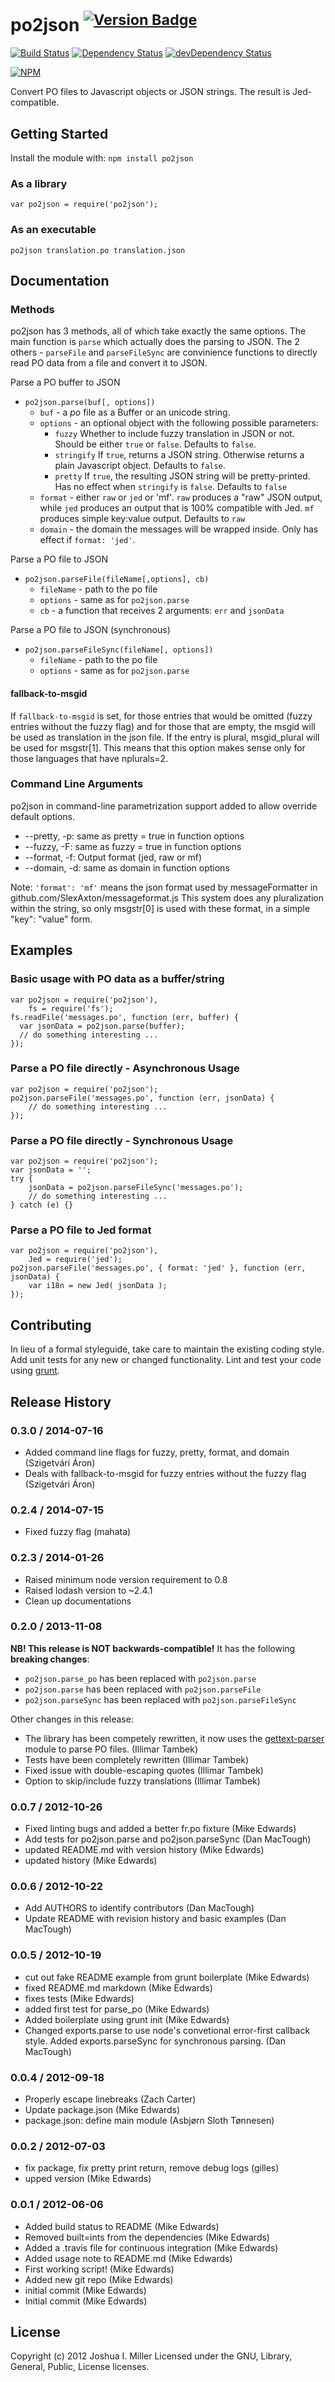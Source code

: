 # po2json <sup>[![Version Badge](http://vb.teelaun.ch/mikeedwards/po2json.svg)](https://npmjs.org/package/po2json)</sup>

[![Build Status](https://secure.travis-ci.org/mikeedwards/po2json.png?branch=master)](http://travis-ci.org/mikeedwards/po2json)
[![Dependency Status](https://david-dm.org/mikeedwards/po2json.png?theme=shields.io)](https://david-dm.org/mikeedwards/po2json)
[![devDependency Status](https://david-dm.org/mikeedwards/po2json/dev-status.png?theme=shields.io)](https://david-dm.org/mikeedwards/po2json#info=devDependencies)

[![NPM](https://nodei.co/npm/po2json.png)](https://nodei.co/npm/po2json/)

Convert PO files to Javascript objects or JSON strings. The result is Jed-compatible.

## Getting Started
Install the module with: `npm install po2json`

### As a library
```
var po2json = require('po2json');
```

### As an executable
```
po2json translation.po translation.json
```

## Documentation

### Methods

po2json has 3 methods, all of which take exactly the same options. The main function is `parse` which actually does the parsing to JSON. The 2 others - `parseFile` and `parseFileSync` are convinience functions to directly read PO data from a file and convert it to JSON.

Parse a PO buffer to JSON

* `po2json.parse(buf[, options])`
	* `buf` - a _po_ file as a Buffer or an unicode string.
	* `options` - an optional object with the following possible parameters:
		* `fuzzy` Whether to include fuzzy translation in JSON or not. Should be either 		`true` or `false`. Defaults to `false`.
		* `stringify` If `true`, returns a JSON string. Otherwise returns a plain 		Javascript object. Defaults to `false`.
		* `pretty` If `true`, the resulting JSON string will be pretty-printed. Has no 		effect when `stringify` is `false`. Defaults to `false`
    * `format` - either `raw` or `jed` or 'mf'. `raw` produces a "raw" JSON output, while `jed` produces an output that is 100% compatible with Jed. `mf` produces simple key:value output. Defaults to `raw`
    * `domain` - the domain the messages will be wrapped inside. Only has effect if `format: 'jed'`.

Parse a PO file to JSON

* `po2json.parseFile(fileName[,options], cb)`
	* `fileName` - path to the po file
	* `options` - same as for `po2json.parse`
	* `cb` - a function that receives 2 arguments: `err` and `jsonData`

Parse a PO file to JSON (synchronous)

* `po2json.parseFileSync(fileName[, options])`
	* `fileName` - path to the po file
	* `options` - same as for `po2json.parse`

#### fallback-to-msgid
If `fallback-to-msgid` is set, for those entries that would be omitted
(fuzzy entries without the fuzzy flag) and for those that are empty,
the msgid will be used as translation in the json file.
If the entry is plural, msgid_plural will be used for msgstr[1].
This means that this option makes sense only for those languages
that have nplurals=2.

### Command Line Arguments

po2json in command-line parametrization support added to allow override
default options.

* --pretty, -p: same as pretty = true in function options
* --fuzzy, -F:  same as fuzzy = true in function options
* --format, -f: Output format (jed, raw or mf)
* --domain, -d: same as domain in function options

Note: `'format': 'mf'` means the json format used by messageFormatter in github.com/SlexAxton/messageformat.js
This system does any pluralization within the string, so only msgstr[0] is used with these format, in a simple "key": "value" form.

## Examples

### Basic usage with PO data as a buffer/string
```
var po2json = require('po2json'),
    fs = require('fs');
fs.readFile('messages.po', function (err, buffer) {
  var jsonData = po2json.parse(buffer);
  // do something interesting ...
});
```

### Parse a PO file directly - Asynchronous Usage
```
var po2json = require('po2json');
po2json.parseFile('messages.po', function (err, jsonData) {
    // do something interesting ...
});
```

### Parse a PO file directly - Synchronous Usage
```
var po2json = require('po2json');
var jsonData = '';
try {
    jsonData = po2json.parseFileSync('messages.po');
    // do something interesting ...
} catch (e) {}
```

### Parse a PO file to Jed format
```
var po2json = require('po2json'),
    Jed = require('jed');
po2json.parseFile('messages.po', { format: 'jed' }, function (err, jsonData) {
    var i18n = new Jed( jsonData );
});
```

## Contributing
In lieu of a formal styleguide, take care to maintain the existing coding style. Add unit tests for any new or changed functionality. Lint and test your code using [grunt](https://github.com/gruntjs/grunt).

## Release History

### 0.3.0 / 2014-07-16
 * Added command line flags for fuzzy, pretty, format, and domain (Szigetvári Áron)
 * Deals with fallback-to-msgid for fuzzy entries without the fuzzy flag (Szigetvári Áron)

### 0.2.4 / 2014-07-15

 * Fixed fuzzy flag (mahata)

### 0.2.3 / 2014-01-26

 * Raised minimum node version requirement to 0.8
 * Raised lodash version to ~2.4.1
 * Clean up documentations

### 0.2.0 / 2013-11-08

**NB! This release is NOT backwards-compatible!** It has the following **breaking changes**:

 * `po2json.parse_po` has been replaced with `po2json.parse`
 * `po2json.parse` has been replaced with `po2json.parseFile`
 * `po2json.parseSync` has been replaced with `po2json.parseFileSync`

Other changes in this release:

  * The library has been competely rewritten, it now uses the [gettext-parser](https://github.com/andris9/gettext-parser) module to parse PO files. (Illimar Tambek)
  * Tests have been completely rewritten (Illimar Tambek)
  * Fixed issue with double-escaping quotes (Illimar Tambek)
  * Option to skip/include fuzzy translations (Illimar Tambek)

### 0.0.7 / 2012-10-26

  * Fixed linting bugs and added a better fr.po fixture (Mike Edwards)
  * Add tests for po2json.parse and po2json.parseSync (Dan MacTough)
  * updated README.md with version history (Mike Edwards)
  * updated history (Mike Edwards)

### 0.0.6 / 2012-10-22

  * Add AUTHORS to identify contributors (Dan MacTough)
  * Update README with revision history and basic examples (Dan MacTough)

### 0.0.5 / 2012-10-19

  * cut out fake README example from grunt boilerplate (Mike Edwards)
  * fixed README.md markdown (Mike Edwards)
  * fixes tests (Mike Edwards)
  * added first test for parse_po (Mike Edwards)
  * Added boilerplate using grunt init (Mike Edwards)
  * Changed exports.parse to use node's convetional error-first callback style. Added exports.parseSync for synchronous parsing. (Dan MacTough)

### 0.0.4 / 2012-09-18

  * Properly escape linebreaks (Zach Carter)
  * Update package.json (Mike Edwards)
  * package.json: define main module (Asbjørn Sloth Tønnesen)

### 0.0.2 / 2012-07-03

  * fix package, fix pretty print return, remove debug logs (gilles)
  * upped version (Mike Edwards)

### 0.0.1 / 2012-06-06

  * Added build status to README (Mike Edwards)
  * Removed built=ints from the dependencies (Mike Edwards)
  * Added a .travis file for continuous integration (Mike Edwards)
  * Added usage note to README.md (Mike Edwards)
  * First working script! (Mike Edwards)
  * Added new git repo (Mike Edwards)
  * initial commit (Mike Edwards)
  * Initial commit (Mike Edwards)

## License
Copyright (c) 2012 Joshua I. Miller
Licensed under the GNU, Library, General, Public, License licenses.
